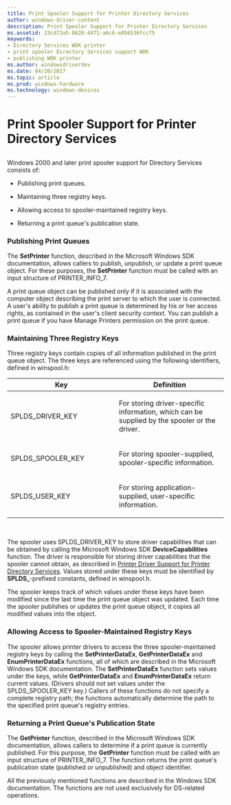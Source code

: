 ```yaml
---
title: Print Spooler Support for Printer Directory Services
author: windows-driver-content
description: Print Spooler Support for Printer Directory Services
ms.assetid: 23cd73a5-8628-4471-a6c6-e056536fcc75
keywords:
- Directory Services WDK printer
- print spooler Directory Services support WDK
- publishing WDK printer
ms.author: windowsdriverdev
ms.date: 04/20/2017
ms.topic: article
ms.prod: windows-hardware
ms.technology: windows-devices
---
```


# Print Spooler Support for Printer Directory Services


## <a href="" id="ddk-print-spooler-support-for-printer-directory-services-gg"></a>


Windows 2000 and later print spooler support for Directory Services consists of:

-   Publishing print queues.

-   Maintaining three registry keys.

-   Allowing access to spooler-maintained registry keys.

-   Returning a print queue's publication state.

### <a href="" id="ddk-publishing-print-queues-gg"></a>Publishing Print Queues

The **SetPrinter** function, described in the Microsoft Windows SDK documentation, allows callers to publish, unpublish, or update a print queue object. For these purposes, the **SetPrinter** function must be called with an input structure of PRINTER\_INFO\_7.

A print queue object can be published only if it is associated with the computer object describing the print server to which the user is connected. A user's ability to publish a print queue is determined by his or her access rights, as contained in the user's client security context. You can publish a print queue if you have Manage Printers permission on the print queue.

### <a href="" id="ddk-maintaining-three-registry-keys-gg"></a>Maintaining Three Registry Keys

Three registry keys contain copies of all information published in the print queue object. The three keys are referenced using the following identifiers, defined in winspool.h:

<table>
<colgroup>
<col width="50%" />
<col width="50%" />
</colgroup>
<thead>
<tr class="header">
<th>Key</th>
<th>Definition</th>
</tr>
</thead>
<tbody>
<tr class="odd">
<td><p>SPLDS_DRIVER_KEY</p></td>
<td><p>For storing driver-specific information, which can be supplied by the spooler or the driver.</p></td>
</tr>
<tr class="even">
<td><p>SPLDS_SPOOLER_KEY</p></td>
<td><p>For storing spooler-supplied, spooler-specific information.</p></td>
</tr>
<tr class="odd">
<td><p>SPLDS_USER_KEY</p></td>
<td><p>For storing application-supplied, user-specific information.</p></td>
</tr>
</tbody>
</table>

 

The spooler uses SPLDS\_DRIVER\_KEY to store driver capabilities that can be obtained by calling the Microsoft Windows SDK **DeviceCapabilities** function. The driver is responsible for storing driver capabilities that the spooler cannot obtain, as described in [Printer Driver Support for Printer Directory Services](printer-driver-support-for-printer-directory-services.md). Values stored under these keys must be identified by **SPLDS\_**-prefixed constants, defined in winspool.h.

The spooler keeps track of which values under these keys have been modified since the last time the print queue object was updated. Each time the spooler publishes or updates the print queue object, it copies all modified values into the object.

### <a href="" id="ddk-allowing-access-to-spooler-maintained-registry-keys-gg"></a>Allowing Access to Spooler-Maintained Registry Keys

The spooler allows printer drivers to access the three spooler-maintained registry keys by calling the **SetPrinterDataEx**, **GetPrinterDataEx** and **EnumPrinterDataEx** functions, all of which are described in the Microsoft Windows SDK documentation. The **SetPrinterDataEx** function sets values under the keys, while **GetPrinterDataEx** and **EnumPrinterDataEx** return current values. (Drivers should not set values under the SPLDS\_SPOOLER\_KEY key.) Callers of these functions do not specify a complete registry path; the functions automatically determine the path to the specified print queue's registry entries.

### <a href="" id="ddk-returning-a-print-queues-publication-state-gg"></a>Returning a Print Queue's Publication State

The **GetPrinter** function, described in the Microsoft Windows SDK documentation, allows callers to determine if a print queue is currently published. For this purpose, the **GetPrinter** function must be called with an input structure of PRINTER\_INFO\_7. The function returns the print queue's publication state (published or unpublished) and object identifier.

All the previously mentioned functions are described in the Windows SDK documentation. The functions are not used exclusively for DS-related operations.

 

 




